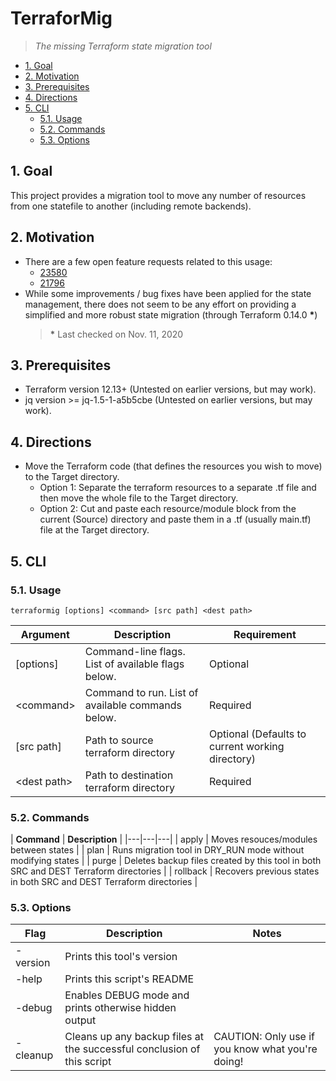 # TerraforMig <!-- omit in toc -->

>*The missing Terraform state migration tool*

- [1. Goal](#1-goal)
- [2. Motivation](#2-motivation)
- [3. Prerequisites](#3-prerequisites)
- [4. Directions](#4-directions)
- [5. CLI](#5-cli)
  - [5.1. Usage](#51-usage)
  - [5.2. Commands](#52-commands)
  - [5.3. Options](#53-options)

## 1. Goal

This project provides a migration tool to move any number of resources from one statefile to another (including remote backends).

## 2. Motivation
  
- There are a few open feature requests related to this usage:
  - [23580](https://github.com/hashicorp/terraform/issues/23580)
  - [21796](https://github.com/hashicorp/terraform/issues/21796)
- While some improvements / bug fixes have been applied for the state management, there does not seem to be any effort on providing a simplified and more robust state migration (through Terraform 0.14.0 __*__)
  >__*__ Last checked on Nov. 11, 2020

## 3. Prerequisites
  
- Terraform version 12.13+ (Untested on earlier versions, but may work).
- jq version >= jq-1.5-1-a5b5cbe (Untested on earlier versions, but may work).

## 4. Directions

- Move the Terraform code (that defines the resources you wish to move) to the Target directory.
  - Option 1: Separate the terraform resources to a separate .tf file and then move the whole file to the Target directory.
  - Option 2: Cut and paste each resource/module block from the current (Source) directory and paste them in a .tf (usually main.tf) file at the Target directory.

## 5. CLI

### 5.1. Usage

`terraformig [options] <command> [src path] <dest path>`

| **Argument** | **Description** | **Requirement** |
|---|---|---|
| \[options] | Command-line flags. List of available flags below. | Optional |
| \<command> | Command to run. List of available commands below. | Required |
| [src path] | Path to source terraform directory | Optional (Defaults to current working directory) |
| \<dest path> | Path to destination terraform directory | Required |

### 5.2. Commands

| **Command** | **Description** |
|---|---|---|
| apply | Moves resouces/modules between states |
| plan | Runs migration tool in DRY_RUN mode without modifying states |
| purge | Deletes backup files created by this tool in both SRC and DEST Terraform directories |
| rollback | Recovers previous states in both SRC and DEST Terraform directories |

### 5.3. Options

| **Flag** | **Description** | **Notes** |
|---|---|---|
| -version | Prints this tool's version | |
| -help  | Prints this script's README | |
| -debug | Enables DEBUG mode and prints otherwise hidden output | |
| -cleanup | Cleans up any backup files at the successful conclusion of this script | CAUTION: Only use if you know what you're doing! |
